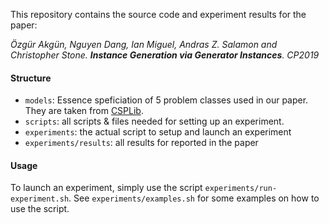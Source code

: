 This repository contains the source code and experiment results for the paper:

*Özgür Akgün, Nguyen Dang, Ian Miguel, Andras Z. Salamon and Christopher Stone. **Instance Generation via Generator Instances**. CP2019*


#### Structure
- `models`: Essence speficiation of 5 problem classes used in our paper. They are taken from [CSPLib](http://www.csplib.org/).
- `scripts`: all scripts & files needed for setting up an experiment.
- `experiments`: the actual script to setup and launch an experiment
- `experiments/results`: all results for reported in the paper


#### Usage
To launch an experiment, simply use the script `experiments/run-experiment.sh`. See `experiments/examples.sh` for some examples on how to use the script.

